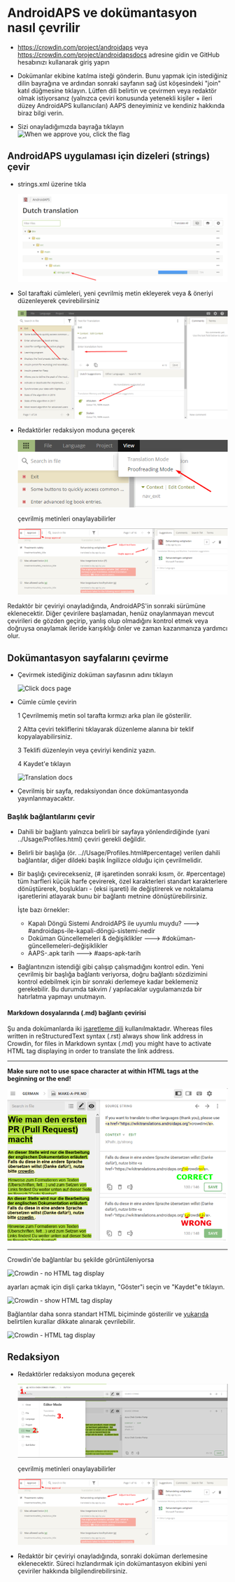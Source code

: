 # AndroidAPS ve dokümantasyon nasıl çevrilir

* <https://crowdin.com/project/androidaps> veya <https://crowdin.com/project/androidapsdocs> adresine gidin ve GitHub hesabınızı kullanarak giriş yapın

* Dokümanlar ekibine katılma isteği gönderin. Bunu yapmak için istediğiniz dilin bayrağına ve ardından sonraki sayfanın sağ üst köşesindeki "join" katıl düğmesine tıklayın. Lütfen dili belirtin ve çevirmen veya redaktör olmak istiyorsanız (yalnızca çeviri konusunda yetenekli kişiler + ileri düzey AndroidAPS kullanıcıları) AAPS deneyiminiz ve kendiniz hakkında biraz bilgi verin.

* Sizi onayladığımızda bayrağa tıklayın ![When we approve you, click the flag](./images/translation_flags2019.png)

## AndroidAPS uygulaması için dizeleri (strings) çevir

* strings.xml üzerine tıkla
    
    ![strings.xml üzerine tıkla](./images/translations-click-strings.png)

* Sol taraftaki cümleleri, yeni çevrilmiş metin ekleyerek veya & öneriyi düzenleyerek çevirebilirsiniz
    
    ![Translation app](./images/translations-translate.png)

* Redaktörler redaksiyon moduna geçerek
    
    ![Proofreading mode app](./images/translations-proofreading-mode.png)
    
    çevrilmiş metinleri onaylayabilirler
    
    ![approve text](./images/translations-proofreading.png)

Redaktör bir çeviriyi onayladığında, AndroidAPS'in sonraki sürümüne eklenecektir. Diğer çevirilere başlamadan, henüz onaylanmayan mevcut çevirileri de gözden geçirip, yanlış olup olmadığını kontrol etmek veya doğruysa onaylamak ileride karışıklığı önler ve zaman kazanmanıza yardımcı olur.

## Dokümantasyon sayfalarını çevirme

* Çevirmek istediğiniz doküman sayfasının adını tıklayın
    
    ![Click docs page](./images/translation_WikiPage.png)

* Cümle cümle çevirin
    
    1 Çevrilmemiş metin sol tarafta kırmızı arka plan ile gösterilir.
    
    2 Altta çeviri tekliflerini tıklayarak düzenleme alanına bir teklif kopyalayabilirsiniz.
    
    3 Teklifi düzenleyin veya çeviriyi kendiniz yazın.
    
    4 Kaydet'e tıklayın
    
    ![Translation docs](./images/translation_WikiTranslate.png)

* Çevrilmiş bir sayfa, redaksiyondan önce dokümantasyonda yayınlanmayacaktır.

### Başlık bağlantılarını çevir

* Dahili bir bağlantı yalnızca belirli bir sayfaya yönlendirdiğinde (yani ../Usage/Profiles.html) çeviri gerekli değildir.
* Belirli bir başlığa (ör. ..//Usage/Profiles.html#percentage) verilen dahili bağlantılar, diğer dildeki başlık İngilizce olduğu için çevrilmelidir.
* Bir başlığı çevirecekseniz, (# işaretinden sonraki kısım, ör. #percentage) tüm harfleri küçük harfe çevirerek, özel karakterleri standart karakterlere dönüştürerek, boşlukları - (eksi işareti) ile değiştirerek ve noktalama işaretlerini atlayarak bunu bir bağlantı metnine dönüştürebilirsiniz.
    
    İşte bazı örnekler:
    
    * Kapalı Döngü Sistemi AndroidAPS ile uyumlu muydu? \---> #androidaps-ile-kapali-döngü-sistemi-nedir
    * Doküman Güncellemeleri & değişiklikler \---> #doküman-güncellemeleri-değişiklikler
    * AAPS-.apk tarih \---> #aaps-apk-tarih

* Bağlantınızın istendiği gibi çalışıp çalışmadığını kontrol edin. Yeni çevrilmiş bir başlığa bağlantı veriyorsa, doğru bağlantı sözdizimini kontrol edebilmek için bir sonraki derlemeye kadar beklemeniz gerekebilir. Bu durumda takvim / yapılacaklar uygulamanızda bir hatırlatma yapmayı unutmayın.

#### Markdown dosyalarında (.md) bağlantı çevirisi

Şu anda dokümanlarda iki [işaretleme dili](./make-a-PR#code-syntax) kullanılmaktadır. Whereas files written in reStructuredText syntax (.rst) always show link address in Crowdin, for files in Markdown syntax (.md) you might have to activate HTML tag displaying in order to translate the link address.

* * *

**Make sure not to use space character at within HTML tags at the beginning or the end!**

![Crodwin - HTML tag without space character](./images/Crowdin_HTMLtag.png)

* * *

Crowdin'de bağlantılar bu şekilde görüntüleniyorsa

![Crowdin - no HTML tag display](./images/CrowdinShowURL1.png)

ayarları açmak için dişli çarka tıklayın, "Göster"i seçin ve "Kaydet"e tıklayın.

![Crowdin - show HTML tag display](./images/CrowdinShowURL2.png)

Bağlantılar daha sonra standart HTML biçiminde gösterilir ve [yukarıda](./translations#translate-headline-links) belirtilen kurallar dikkate alınarak çevrilebilir.

![Crowdin - HTML tag display](./images/CrowdinShowURL3.png)

## Redaksiyon

* Redaktörler redaksiyon moduna geçerek
    
    ![Proofreading mode docs](./images/translation_WikiProofreading.png)
    
    çevrilmiş metinleri onaylayabilirler
    
    ![approve text](./images/translations-proofreading.png)

* Redaktör bir çeviriyi onayladığında, sonraki doküman derlemesine eklenecektir. Süreci hızlandırmak için dokümantasyon ekibini yeni çeviriler hakkında bilgilendirebilirsiniz.